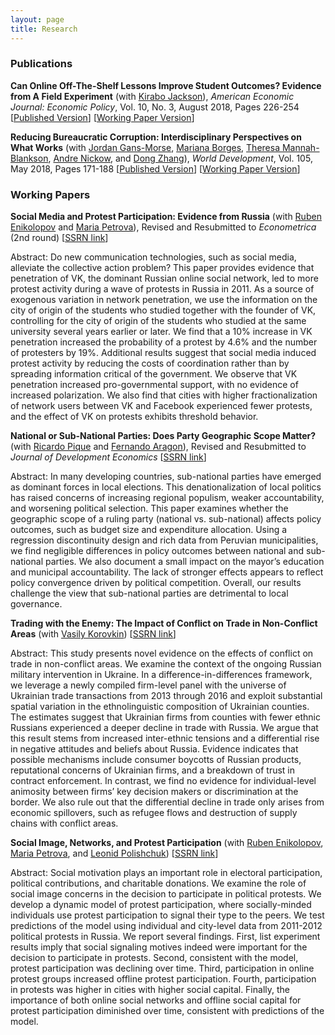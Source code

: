 ```yaml
---
layout: page
title: Research
---
```


### Publications

**Can Online Off-The-Shelf Lessons Improve Student Outcomes? Evidence from A Field Experiment** (with [Kirabo Jackson](https://works.bepress.com/c_kirabo_jackson/)), *American Economic Journal: Economic Policy*, Vol. 10, No. 3, August 2018, Pages 226-254
[[Published Version](https://www.aeaweb.org/articles?id=10.1257/pol.20170211)]
[[Working Paper Version](assets/AEJ_revised_version.pdf)]

**Reducing Bureaucratic Corruption: Interdisciplinary Perspectives on What Works** (with [Jordan Gans-Morse](http://faculty.wcas.northwestern.edu/~jlg562/index.html), [Mariana Borges](https://www.marianaborges.info), [Theresa Mannah-Blankson](http://blogs.umass.edu/towusuda/), [Andre Nickow](https://scholar.google.com/citations?user=suy4wDQAAAAJ&hl=en), and [Dong Zhang](https://sites.google.com/site/poliscidongzhang/)), *World Development*, Vol. 105, May 2018, Pages 171-188
[[Published Version](https://www.sciencedirect.com/science/article/pii/S0305750X17304084)]
[[Working Paper Version](https://papers.ssrn.com/sol3/papers.cfm?abstract_id=2930520)]

### Working Papers

**Social Media and Protest Participation: Evidence from Russia** (with [Ruben Enikolopov](https://sites.google.com/site/rubenenikolopov/) and [Maria Petrova](https://sites.google.com/site/mariapetrovaphd/)), Revised and Resubmitted to *Econometrica* (2nd round) [[SSRN link](https://papers.ssrn.com/abstract=2696236)]

Abstract: Do new communication technologies, such as social media, alleviate the collective action problem? This paper provides evidence that penetration of VK, the dominant Russian online social network, led to more protest activity during a wave of protests in Russia in 2011. As a source of exogenous variation in network penetration, we use the information on the city of origin of the students who studied together with the founder of VK, controlling for the city of origin of the students who studied at the same university several years earlier or later. We find that a 10% increase in VK penetration increased the probability of a protest by 4.6% and the number of protesters by 19%. Additional results suggest that social media induced protest activity by reducing the costs of coordination rather than by spreading information critical of the government. We observe that VK penetration increased pro-governmental support, with no evidence of increased polarization. We also find that cities with higher fractionalization of network users between VK and Facebook experienced fewer protests, and the effect of VK on protests exhibits threshold behavior.

**National or Sub-National Parties: Does Party Geographic Scope Matter?** (with [Ricardo Pique](https://sites.google.com/site/piquericardo/home) and [Fernando Aragon](https://sites.google.com/view/fernandoaragon/home)), Revised and Resubmitted to *Journal of Development Economics* [[SSRN link](https://papers.ssrn.com/sol3/papers.cfm?abstract_id=2996172)]

Abstract: In many developing countries, sub-national parties have emerged as dominant forces in local elections. This denationalization of local politics has raised concerns of increasing regional populism, weaker accountability, and worsening political selection. This paper examines whether the geographic scope of a ruling party (national vs. sub-national) affects policy outcomes, such as budget size and expenditure allocation. Using a regression discontinuity design and rich data from Peruvian municipalities, we find negligible differences in policy outcomes between national and sub-national parties. We also document a small impact on the mayor’s education and municipal accountability. The lack of stronger effects appears to reflect policy convergence driven by political competition. Overall, our results challenge the view that sub-national parties are detrimental to local governance.

**Trading with the Enemy: The Impact of Conflict on Trade in Non-Conflict Areas** (with [Vasily Korovkin](https://sites.google.com/site/vaskorovkin/))
[[SSRN link](https://papers.ssrn.com/sol3/papers.cfm?abstract_id=3397276)]

Abstract: This study presents novel evidence on the effects of conflict on trade in non-conflict areas. We examine the context of the ongoing Russian military intervention in Ukraine. In a difference-in-differences framework, we leverage a newly compiled firm-level panel with the universe of Ukrainian trade transactions from 2013 through 2016 and exploit substantial spatial variation in the ethnolinguistic composition of Ukrainian counties. The estimates suggest that Ukrainian firms from counties with fewer ethnic Russians experienced a deeper decline in trade with Russia. We argue that this result stems from increased inter-ethnic tensions and a differential rise in negative attitudes and beliefs about Russia. Evidence indicates that possible mechanisms include consumer boycotts of Russian products, reputational concerns of Ukrainian firms, and a breakdown of trust in contract enforcement. In contrast, we find no evidence for individual-level animosity between firms’ key decision makers or discrimination at the border. We also rule out that the differential decline in trade only arises from economic spillovers, such as refugee flows and destruction of supply chains with conflict areas.

**Social Image, Networks, and Protest Participation** (with [Ruben Enikolopov](https://sites.google.com/site/rubenenikolopov/), [Maria Petrova](https://sites.google.com/site/mariapetrovaphd/), and [Leonid Polishchuk](https://www.hse.ru/en/org/persons/65104))
[[SSRN link](https://papers.ssrn.com/sol3/papers.cfm?abstract_id=2940171)]

Abstract: Social motivation plays an important role in electoral participation, political contributions, and charitable donations. We examine the role of social image concerns in the decision to participate in political protests. We develop a dynamic model of protest participation, where socially-minded individuals use protest participation to signal their type to the peers. We test predictions of the model using individual and city-level data from 2011-2012 political protests in Russia. We report several findings. First, list experiment results imply that social signaling motives indeed were important for the decision to participate in protests. Second, consistent with the model, protest participation was declining over time. Third, participation in online protest groups increased offline protest participation. Fourth, participation in protests was higher in cities with higher social capital. Finally, the importance of both online social networks and offline social capital for protest participation diminished over time, consistent with predictions of the model.

